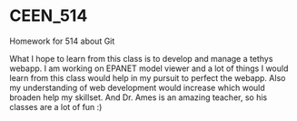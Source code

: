# CEEN_514
Homework for 514 about Git


What I hope to learn from this class is to develop and manage a tethys webapp. I am working on EPANET model viewer and a lot of things I would learn from this class would help in my pursuit to perfect the webapp. Also my understanding of web development would increase which would broaden help my skillset. 
And Dr. Ames is an amazing teacher, so his classes are a lot of fun :)
